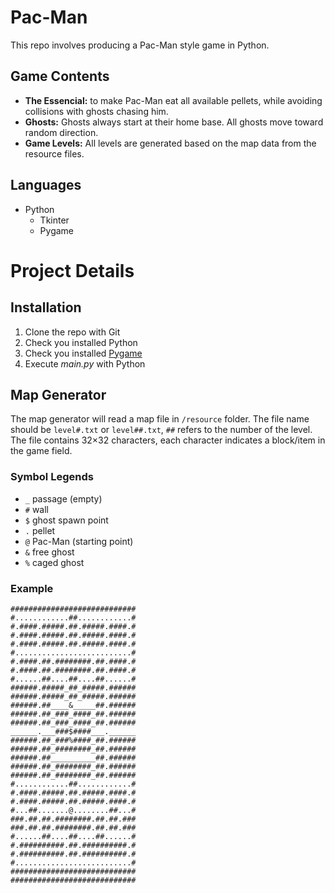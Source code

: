 # Pac-Man

This repo involves producing a Pac-Man style game in Python.

## Game Contents

* **The Essencial:** to make Pac-Man eat all available pellets, while avoiding collisions with ghosts chasing him.
* **Ghosts:** Ghosts always start at their home base. All ghosts move toward random direction. 
* **Game Levels:** All levels are generated based on the map data from the resource files.

## Languages

* Python
  * Tkinter
  * Pygame


# Project Details

## Installation

1. Clone the repo with Git
2. Check you installed Python
3. Check you installed [Pygame](https://www.pygame.org "Pygame Link")
4. Execute *main.py* with Python


## Map Generator

The map generator will read a map file in `/resource` folder. The file name should be `level#.txt` or `level##.txt`, `##` refers to the number of the level. The file contains 32×32 characters, each character indicates a block/item in the game field.


### Symbol Legends

* `_` passage (empty)
* `#` wall
* `$` ghost spawn point
* `.` pellet
* `@` Pac-Man (starting point)
* `&` free ghost
* `%` caged ghost


### Example

```
############################
#............##............#
#.####.#####.##.#####.####.#
#.####.#####.##.#####.####.#
#.####.#####.##.#####.####.#
#..........................#
#.####.##.########.##.####.#
#.####.##.########.##.####.#
#......##....##....##......#
######.#####_##_#####.######
######.#####_##_#####.######
######.##____&_____##.######
######.##_###_####_##.######
######.##_###_####_##.######
______.___###$####___.______
######.##_###%####_##.######
######.##_########_##.######
######.##__________##.######
######.##_########_##.######
######.##_########_##.######
#............##............#
#.####.#####.##.#####.####.#
#.####.#####.##.#####.####.#
#...##.......@........##...#
###.##.##.########.##.##.###
###.##.##.########.##.##.###
#......##....##....##......#
#.##########.##.##########.#
#.##########.##.##########.#
#..........................#
############################
############################
```
